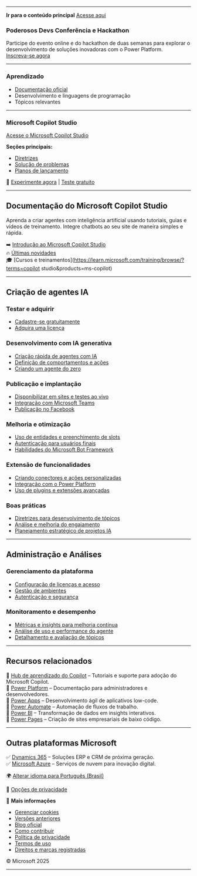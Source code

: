 
---

**Ir para o conteúdo principal** [Acesse aqui](https://learn.microsoft.com/pt-br/microsoft-copilot-studio/#main)  

### **Poderosos Devs Conferência e Hackathon**  
Participe do evento online e do hackathon de duas semanas para explorar o desenvolvimento de soluções inovadoras com o Power Platform.  
[Inscreva-se agora](https://aka.ms/PowerfulDevs/RSVP-Learn?wt.mc_id=powerfuldevs_learnpromotion)  

---

### **Aprendizado**  
- [Documentação oficial](https://learn.microsoft.com/pt-br/)  
- Desenvolvimento e linguagens de programação  
- Tópicos relevantes  

---

### **Microsoft Copilot Studio**  
[Acesse o Microsoft Copilot Studio](https://learn.microsoft.com/pt-br/microsoft-copilot-studio/)  

**Seções principais:**  
- [Diretrizes](https://learn.microsoft.com/pt-br/microsoft-copilot-studio/guidance/)  
- [Solução de problemas](https://learn.microsoft.com/pt-br/microsoft-copilot-studio/error-codes)  
- [Planos de lançamento](https://learn.microsoft.com/pt-br/dynamics365/release-plans/)  

🔹 [Experimente agora](https://web.powerva.microsoft.com/tryit) | [Teste gratuito](https://go.microsoft.com/fwlink/?LinkId=2107702)  

---

## **Documentação do Microsoft Copilot Studio**  
Aprenda a criar agentes com inteligência artificial usando tutoriais, guias e vídeos de treinamento. Integre chatbots ao seu site de maneira simples e rápida.  

➡️ [Introdução ao Microsoft Copilot Studio](https://learn.microsoft.com/pt-br/microsoft-copilot-studio/fundamentals-what-is-copilot-studio)  
🔥 [Últimas novidades](https://go.microsoft.com/fwlink/?linkid=2082154)  
🎓 [Cursos e treinamentos](https://learn.microsoft.com/training/browse/?terms=copilot studio&products=ms-copilot)  

---

## **Criação de agentes IA**  
### **Testar e adquirir**  
- [Cadastre-se gratuitamente](https://learn.microsoft.com/pt-br/microsoft-copilot-studio/sign-up-individual)  
- [Adquira uma licença](https://learn.microsoft.com/pt-br/microsoft-copilot-studio/requirements-licensing-subscriptions)  

### **Desenvolvimento com IA generativa**  
- [Criação rápida de agentes com IA](https://learn.microsoft.com/pt-br/microsoft-copilot-studio/nlu-gpt-overview)  
- [Definição de comportamentos e ações](https://learn.microsoft.com/pt-br/microsoft-copilot-studio/nlu-authoring)  
- [Criando um agente do zero](https://learn.microsoft.com/pt-br/microsoft-copilot-studio/fundamentals-get-started)  

### **Publicação e implantação**  
- [Disponibilizar em sites e testes ao vivo](https://learn.microsoft.com/pt-br/microsoft-copilot-studio/publication-connect-bot-to-web-channels)  
- [Integração com Microsoft Teams](https://learn.microsoft.com/pt-br/microsoft-copilot-studio/publication-add-bot-to-microsoft-teams)  
- [Publicação no Facebook](https://learn.microsoft.com/pt-br/microsoft-copilot-studio/publication-add-bot-to-facebook)  

### **Melhoria e otimização**  
- [Uso de entidades e preenchimento de slots](https://learn.microsoft.com/pt-br/microsoft-copilot-studio/advanced-entities-slot-filling)  
- [Autenticação para usuários finais](https://learn.microsoft.com/pt-br/microsoft-copilot-studio/advanced-end-user-authentication)  
- [Habilidades do Microsoft Bot Framework](https://learn.microsoft.com/pt-br/microsoft-copilot-studio/advanced-use-skills)  

### **Extensão de funcionalidades**  
- [Criando conectores e ações personalizadas](https://learn.microsoft.com/pt-br/microsoft-copilot-studio/copilot-plugins-overview)  
- [Integração com o Power Platform](https://learn.microsoft.com/pt-br/microsoft-copilot-studio/advanced-connectors)  
- [Uso de plugins e extensões avançadas](https://learn.microsoft.com/pt-br/microsoft-copilot-studio/advanced-plugin-actions)  

### **Boas práticas**  
- [Diretrizes para desenvolvimento de tópicos](https://learn.microsoft.com/pt-br/microsoft-copilot-studio/guidance/topics-overview)  
- [Análise e melhoria do engajamento](https://learn.microsoft.com/pt-br/microsoft-copilot-studio/guidance/measuring-engagement)  
- [Planejamento estratégico de projetos IA](https://learn.microsoft.com/pt-br/microsoft-copilot-studio/guidance/project-best-practices)  

---

## **Administração e Análises**  
### **Gerenciamento da plataforma**  
- [Configuração de licenças e acesso](https://learn.microsoft.com/pt-br/microsoft-copilot-studio/requirements-licensing)  
- [Gestão de ambientes](https://learn.microsoft.com/pt-br/microsoft-copilot-studio/environments-first-run-experience)  
- [Autenticação e segurança](https://learn.microsoft.com/pt-br/microsoft-copilot-studio/configuration-end-user-authentication)  

### **Monitoramento e desempenho**  
- [Métricas e insights para melhoria contínua](https://learn.microsoft.com/pt-br/microsoft-copilot-studio/analytics-overview)  
- [Análise de uso e performance do agente](https://learn.microsoft.com/pt-br/microsoft-copilot-studio/analytics-summary)  
- [Detalhamento e avaliação de tópicos](https://learn.microsoft.com/pt-br/microsoft-copilot-studio/analytics-topic-details)  

---

## **Recursos relacionados**  
🔹 [Hub de aprendizado do Copilot](https://learn.microsoft.com/pt-br/copilot) – Tutoriais e suporte para adoção do Microsoft Copilot.  
🔹 [Power Platform](https://learn.microsoft.com/pt-br/power-platform) – Documentação para administradores e desenvolvedores.  
🔹 [Power Apps](https://learn.microsoft.com/pt-br/powerapps) – Desenvolvimento ágil de aplicativos low-code.  
🔹 [Power Automate](https://learn.microsoft.com/pt-br/power-automate) – Automação de fluxos de trabalho.  
🔹 [Power BI](https://learn.microsoft.com/pt-br/power-bi) – Transformação de dados em insights interativos.  
🔹 [Power Pages](https://learn.microsoft.com/pt-br/power-pages) – Criação de sites empresariais de baixo código.  

---

## **Outras plataformas Microsoft**  
✅ [Dynamics 365](https://learn.microsoft.com/pt-br/dynamics365/) – Soluções ERP e CRM de próxima geração.  
✅ [Microsoft Azure](https://learn.microsoft.com/pt-br/azure) – Serviços de nuvem para inovação digital.  

🌍 [Alterar idioma para Português (Brasil)](https://learn.microsoft.com/pt-br/locale?target=https%3A%2F%2Flearn.microsoft.com%2Fpt-br%2Fmicrosoft-copilot-studio%2F)  

📌 [Opções de privacidade](https://aka.ms/yourcaliforniaprivacychoices)  

📜 **Mais informações**  
- [Gerenciar cookies](#)  
- [Versões anteriores](https://learn.microsoft.com/pt-br/previous-versions/)  
- [Blog oficial](https://techcommunity.microsoft.com/t5/microsoft-learn-blog/bg-p/MicrosoftLearnBlog)  
- [Como contribuir](https://learn.microsoft.com/pt-br/contribute/)  
- [Política de privacidade](https://go.microsoft.com/fwlink/?LinkId=521839)  
- [Termos de uso](https://learn.microsoft.com/pt-br/legal/termsofuse)  
- [Direitos e marcas registradas](https://www.microsoft.com/legal/intellectualproperty/Trademarks/)  

© Microsoft 2025  

---

